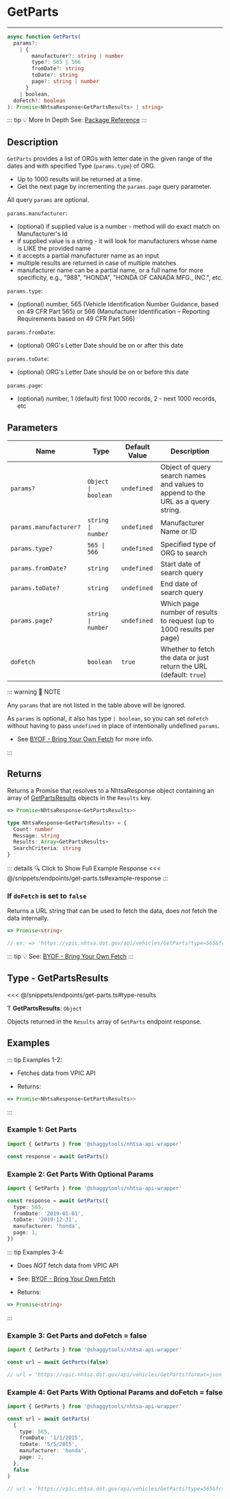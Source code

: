 # GetParts

---

```typescript
async function GetParts(
  params?:
    | {
        manufacturer?: string | number
        type?: 565 | 566
        fromDate?: string
        toDate?: string
        page?: string | number
      }
    | boolean,
  doFetch?: boolean
): Promise<NhtsaResponse<GetPartsResults> | string>
```

::: tip :bulb: More In Depth
See: [Package Reference](../../../typedoc/api/vpic/endpoints/GetParts)
:::

## Description

`GetParts` provides a list of ORGs with letter date in the given range of the dates and with
specified Type (`params.type`) of ORG.

- Up to 1000 results will be returned at a time.
- Get the next page by incrementing the `params.page` query parameter.

All query `params` are optional.

`params.manufacturer`:

- (optional) if supplied value is a number - method will do exact match on Manufacturer's Id
- if supplied value is a string - it will look for manufacturers whose name is LIKE the provided
  name
- it accepts a partial manufacturer name as an input
- multiple results are returned in case of multiple matches
- manufacturer name can be a partial name, or a full name for more specificity, e.g., "988",
  "HONDA", "HONDA OF CANADA MFG., INC.", etc.

`params.type`:

- (optional) number, 565 (Vehicle Identification Number Guidance, based on 49 CFR Part 565)
  or 566 (Manufacturer Identification – Reporting Requirements based on 49 CFR Part 566)

`params.fromDate`:

- (optional) ORG's Letter Date should be on or after this date

`params.toDate`:

- (optional) ORG's Letter Date should be on or before this date

`params.page`:

- (optional) number, 1 (default) first 1000 records, 2 - next 1000 records, etc

## Parameters

| Name                   | Type                 | Default Value | Description                                                                     |
| ---------------------- | -------------------- | ------------- | ------------------------------------------------------------------------------- |
| `params?`              | `Object \| boolean ` | `undefined`   | Object of query search names and values to append to the URL as a query string. |
| `params.manufacturer?` | `string \| number`   | `undefined`   | Manufacturer Name or ID                                                         |
| `params.type?`         | `565 \| 566`         | `undefined`   | Specified type of ORG to search                                                 |
| `params.fromDate?`     | `string`             | `undefined`   | Start date of search query                                                      |
| `params.toDate?`       | `string`             | `undefined`   | End date of search query                                                        |
| `params.page?`         | `string \| number`   | `undefined`   | Which page number of results to request (up to 1000 results per page)           |
| `doFetch`              | `boolean`            | `true`        | Whether to fetch the data or just return the URL (default: `true`)              |

::: warning 📝 NOTE

Any `params` that are not listed in the table above will be ignored.

As `params` is optional, it also has type `| boolean`, so you can set `doFetch` without
having to pass `undefined` in place of intentionally undefined `params`.

- See [BYOF - Bring Your Own Fetch](../../bring-your-own-fetch.md#option-1-set-dofetch-to-false)
  for more info.

:::

## Returns

Returns a Promise that resolves to a NhtsaResponse object containing an array of
[GetPartsResults](#type-getpartsresults) objects in the `Results` key.

```typescript
=> Promise<NhtsaResponse<GetPartsResults>>
```

```typescript
type NhtsaResponse<GetPartsResults> = {
  Count: number
  Message: string
  Results: Array<GetPartsResults>
  SearchCriteria: string
}
```

::: details :mag: Click to Show Full Example Response
<<< @/snippets/endpoints/get-parts.ts#example-response
:::

### If `doFetch` is set to `false`

Returns a URL string that can be used to fetch the data, does _not_ fetch the data internally.

```typescript
=> Promise<string>

// ex: => 'https://vpic.nhtsa.dot.gov/api/vehicles/GetParts?type=565&fromDate=1/1/2015&toDate=5/5/2015&manufacturer=honda&page=1format=json'
```

::: tip :bulb: See: [BYOF - Bring Your Own Fetch](../../bring-your-own-fetch.md#option-1-set-dofetch-to-false)
:::

## Type - GetPartsResults

<<< @/snippets/endpoints/get-parts.ts#type-results

Ƭ **GetPartsResults**: `Object`

Objects returned in the `Results` array of `GetParts` endpoint response.

## Examples

::: tip Examples 1-2:

- Fetches data from VPIC API

- Returns:

```typescript
=> Promise<NhtsaResponse<GetPartsResults>>
```

:::

### Example 1: Get Parts

```ts
import { GetParts } from '@shaggytools/nhtsa-api-wrapper'

const response = await GetParts()
```

### Example 2: Get Parts With Optional Params

```ts
import { GetParts } from '@shaggytools/nhtsa-api-wrapper'

const response = await GetParts({
  type: 565,
  fromDate: '2019-01-01',
  toDate: '2019-12-31',
  manufacturer: 'honda',
  page: 1,
})
```

::: tip Examples 3-4:

- Does _NOT_ fetch data from VPIC API

- See: [BYOF - Bring Your Own Fetch](../../bring-your-own-fetch.md#option-1-set-dofetch-to-false)

- Returns:

```typescript
=> Promise<string>
```

:::

### Example 3: Get Parts and doFetch = false

```ts
import { GetParts } from '@shaggytools/nhtsa-api-wrapper'

const url = await GetParts(false)

// url = 'https://vpic.nhtsa.dot.gov/api/vehicles/GetParts?format=json'
```

### Example 4: Get Parts With Optional Params and doFetch = false

```ts
import { GetParts } from '@shaggytools/nhtsa-api-wrapper'

const url = await GetParts(
  {
    type: 565,
    fromDate: '1/1/2015',
    toDate: '5/5/2015',
    manufacturer: 'honda',
    page: 2,
  },
  false
)

// url = 'https://vpic.nhtsa.dot.gov/api/vehicles/GetParts?type=565&fromDate=1/1/2015&toDate=5/5/2015&manufacturer=honda&page=2format=json'
```
